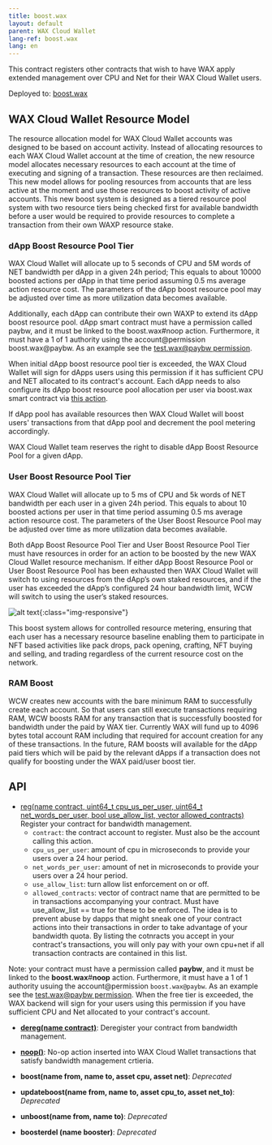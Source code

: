 ```yaml
---
title: boost.wax
layout: default
parent: WAX Cloud Wallet
lang-ref: boost.wax
lang: en
---
```


This contract registers other contracts that wish to have WAX apply extended management over CPU and Net for their WAX Cloud Wallet users.

Deployed to: [boost.wax](https://wax.bloks.io/account/boost.wax)


## WAX Cloud Wallet Resource Model

The resource allocation model for WAX Cloud Wallet accounts was designed to be based on account activity. Instead of allocating resources to each WAX Cloud Wallet account at the time of creation, the new resource model allocates necessary resources to each account at the time of executing and signing of a transaction. These resources are then reclaimed. This new model allows for pooling resources from accounts that are less active at the moment and use those resources to boost activity of active accounts. This new boost system is designed as a tiered resource pool system with two resource tiers being checked first for available bandwidth before a user would be required to provide resources to complete a transaction from their own WAXP resource stake.

### dApp Boost Resource Pool Tier

WAX Cloud Wallet will allocate up to 5 seconds of CPU and 5M words of NET bandwidth per dApp in a given 24h period; This equals to about 10000 boosted actions per dApp in that time period assuming 0.5 ms average action resource cost. The parameters of the dApp boost resource pool may be adjusted over time as more utilization data becomes available.
   
Additionally, each dApp can contribute their own WAXP to extend its dApp boost resource pool. dApp smart contract must have a permission called paybw, and it must be linked to the boost.wax#noop action. Furthermore, it must have a 1 of 1 authority using the account@permission boost.wax@paybw. As an example see the [test.wax@paybw permission](https://wax.bloks.io/account/test.wax#keys).
   
When initial dApp boost resource pool tier is exceeded, the WAX Cloud Wallet will sign for dApps users using this permission if it has sufficient CPU and NET allocated to its contract's account. Each dApp needs to also configure its dApp boost resource pool allocation per user via boost.wax smart contract via [this action](https://wax.bloks.io/account/boost.wax?loadContract=true&tab=Actions&account=boost.wax&scope=boost.wax&limit=100&action=reg).

If dApp pool has available resources then WAX Cloud Wallet will boost users' transactions from that dApp pool and decrement the pool metering accordingly.
   
WAX Cloud Wallet team reserves the right to disable dApp Boost Resource Pool for a given dApp.

### User Boost Resource Pool Tier

WAX Cloud Wallet will allocate up to 5 ms of CPU and 5k words of NET bandwidth per each user in a given 24h period. This equals to about 10 boosted actions per user in that time period assuming 0.5 ms average action resource cost. The parameters of the User Boost Resource Pool may be adjusted over time as more utilization data becomes available.

Both dApp Boost Resource Pool Tier and User Boost Resource Pool Tier must have resources in order for an action to be boosted by the new WAX Cloud Wallet resource mechanism. If either dApp Boost Resource Pool or User Boost Resource Pool has been exhausted then WAX Cloud Wallet will switch to using resources from the dApp’s own staked resources, and if the user has exceeded the dApp’s configured 24 hour bandwidth limit, WCW will switch to using the user’s staked resources.

![alt text](https://github.com/worldwide-asset-exchange/boost.wax/blob/master/BoostDecisionTree.png?raw=true){:class="img-responsive"}

This boost system allows for controlled resource metering, ensuring that each user has a necessary resource baseline enabling them to participate in NFT based activities like pack drops, pack opening, crafting, NFT buying and selling, and trading regardless of the current resource cost on the network.

### RAM Boost

WCW creates new accounts with the bare minimum RAM to successfully create each account. So that users can still execute transactions requiring RAM, WCW boosts RAM for any transaction that is successfully boosted for bandwidth under the paid by WAX tier. Currently WAX will fund up to 4096 bytes total account RAM including that required for account creation for any of these transactions. In the future, RAM boosts will available for the dApp paid tiers which will be paid by the relevant dApps if a transaction does not qualify for boosting under the WAX paid/user boost tier.

## API

* [reg(name contract, uint64_t cpu_us_per_user, uint64_t net_words_per_user, bool use_allow_list, vector<name> allowed_contracts)](https://wax.bloks.io/account/boost.wax?loadContract=true&tab=Actions&account=boost.wax&scope=boost.wax&limit=100&action=reg)
   Register your contract for bandwidth management.  
   * `contract`: the contract account to register. Must also be the account calling this action.  
   * `cpu_us_per_user`: amount of cpu in microseconds to provide your users over a 24 hour period.  
   * `net_words_per_user`: amount of net in microseconds to provide your users over a 24 hour period.  
   * `use_allow_list`: turn allow list enforcement on or off.
   * `allowed_contracts`: vector of contract name that are permitted to be in transactions accompanying your contract. Must have use_allow_list == true for these to be enforced. The idea is to prevent abuse by dapps that might sneak one of your contract actions into their transactions in order to take advantage of your bandwidth quota. By listing the cotnracts you accept in your contract's transactions, you will only pay with your own cpu+net if all transaction contracts are contained in this list.  
   
Note: your contract must have a permission called **paybw**, and it must be linked to the **boost.wax**#**noop** action. Furthermore, it must have a 1 of 1 authority usuing the account@permission `boost.wax@paybw`. As an example see the [test.wax@paybw permission](https://wax.bloks.io/account/test.wax#keys). When the free tier is exceeded, the WAX backend will sign for your users using this permission if you have sufficient CPU and Net allocated to your contract's account.
   
* **[dereg(name contract)](https://wax.bloks.io/account/boost.wax?loadContract=true&tab=Tables&account=boost.wax&scope=boost.wax&limit=100&action=dereg)**: 
   Deregister your contract from bandwidth management.  
   
* **[noop()](https://wax.bloks.io/account/boost.wax?loadContract=true&tab=Tables&account=boost.wax&scope=boost.wax&limit=100&action=noop)**: 
   No-op action inserted into WAX Cloud Wallet transactions that satisfy bandwidth management crtieria.  

* **boost(name from, name to, asset cpu, asset net)**: *Deprecated*
* **updateboost(name from, name to, asset cpu_to, asset net_to)**: *Deprecated*
* **unboost(name from, name to)**: *Deprecated*
* **boosterdel (name booster)**: *Deprecated*
